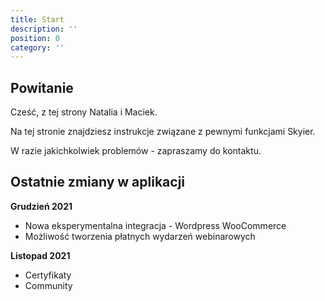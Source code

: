 ```yaml
---
title: Start
description: ''
position: 0
category: ''
---
```


## Powitanie

Cześć, z tej strony Natalia i Maciek.

Na tej stronie znajdziesz instrukcje związane z pewnymi funkcjami Skyier.

W razie jakichkolwiek problemów - zapraszamy do kontaktu.

## Ostatnie zmiany w aplikacji

**Grudzień 2021**
- Nowa eksperymentalna integracja - Wordpress WooCommerce
- Możliwość tworzenia płatnych wydarzeń webinarowych

**Listopad 2021**
- Certyfikaty
- Community
